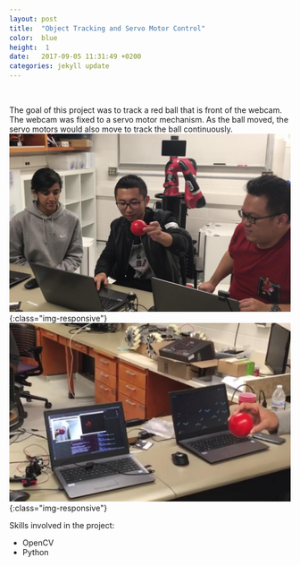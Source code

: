 ```yaml
---
layout: post
title:  "Object Tracking and Servo Motor Control"
color:  blue
height:  1
date:   2017-09-05 11:31:49 +0200
categories: jekyll update
---
```


<br>

The goal of this project was to track a red ball that is front of the webcam. The webcam was fixed to a servo motor mechanism. As the ball moved, the servo motors would also move to track the ball continuously.
<br>
![hackathon1](/assets/hackathon1.jpg){:class="img-responsive"}
<br>
![hackathon2](/assets/hackathon2.jpg){:class="img-responsive"}
<br>

Skills involved in the project:
<ul>
      <li> OpenCV </li>
      <li> Python </li>
    </ul>
<br>



